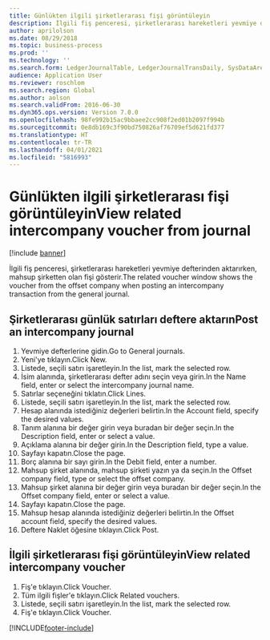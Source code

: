 ```yaml
---
title: Günlükten ilgili şirketlerarası fişi görüntüleyin
description: İlgili fiş penceresi, şirketlerarası hareketleri yevmiye defterinden aktarırken, mahsup şirketten olan fişi gösterir.
author: aprilolson
ms.date: 08/29/2018
ms.topic: business-process
ms.prod: ''
ms.technology: ''
ms.search.form: LedgerJournalTable, LedgerJournalTransDaily, SysDataAreaSelectLookup, LedgerTransVoucher, LedgerTransRelatedVouchers
audience: Application User
ms.reviewer: roschlom
ms.search.region: Global
ms.author: aolson
ms.search.validFrom: 2016-06-30
ms.dyn365.ops.version: Version 7.0.0
ms.openlocfilehash: 98fe992b15ac9bbaee2cc908f2ed01b2097f994b
ms.sourcegitcommit: 0e8db169c3f90bd750826af76709ef5d621fd377
ms.translationtype: HT
ms.contentlocale: tr-TR
ms.lasthandoff: 04/01/2021
ms.locfileid: "5816993"
---
```

# <a name="view-related-intercompany-voucher-from-journal"></a><span data-ttu-id="f77f7-103">Günlükten ilgili şirketlerarası fişi görüntüleyin</span><span class="sxs-lookup"><span data-stu-id="f77f7-103">View related intercompany voucher from journal</span></span>

[!include [banner](../../includes/banner.md)]

<span data-ttu-id="f77f7-104">İlgili fiş penceresi, şirketlerarası hareketleri yevmiye defterinden aktarırken, mahsup şirketten olan fişi gösterir.</span><span class="sxs-lookup"><span data-stu-id="f77f7-104">The related voucher window shows the voucher from the offset company when posting an intercompany transaction from the general journal.</span></span>


## <a name="post-an-intercompany-journal"></a><span data-ttu-id="f77f7-105">Şirketlerarası günlük satırları deftere aktarın</span><span class="sxs-lookup"><span data-stu-id="f77f7-105">Post an intercompany journal</span></span>
1. <span data-ttu-id="f77f7-106">Yevmiye defterlerine gidin.</span><span class="sxs-lookup"><span data-stu-id="f77f7-106">Go to General journals.</span></span>
2. <span data-ttu-id="f77f7-107">Yeni'ye tıklayın.</span><span class="sxs-lookup"><span data-stu-id="f77f7-107">Click New.</span></span>
3. <span data-ttu-id="f77f7-108">Listede, seçili satırı işaretleyin.</span><span class="sxs-lookup"><span data-stu-id="f77f7-108">In the list, mark the selected row.</span></span>
4. <span data-ttu-id="f77f7-109">İsim alanında, şirketlerarası defter adını seçin veya girin.</span><span class="sxs-lookup"><span data-stu-id="f77f7-109">In the Name field, enter or select the intercompany journal name.</span></span>
5. <span data-ttu-id="f77f7-110">Satırlar seçeneğini tıklatın.</span><span class="sxs-lookup"><span data-stu-id="f77f7-110">Click Lines.</span></span>
6. <span data-ttu-id="f77f7-111">Listede, seçili satırı işaretleyin.</span><span class="sxs-lookup"><span data-stu-id="f77f7-111">In the list, mark the selected row.</span></span>
7. <span data-ttu-id="f77f7-112">Hesap alanında istediğiniz değerleri belirtin.</span><span class="sxs-lookup"><span data-stu-id="f77f7-112">In the Account field, specify the desired values.</span></span>
8. <span data-ttu-id="f77f7-113">Tanım alanına bir değer girin veya buradan bir değer seçin.</span><span class="sxs-lookup"><span data-stu-id="f77f7-113">In the Description field, enter or select a value.</span></span>
9. <span data-ttu-id="f77f7-114">Açıklama alanına bir değer girin.</span><span class="sxs-lookup"><span data-stu-id="f77f7-114">In the Description field, type a value.</span></span>
10. <span data-ttu-id="f77f7-115">Sayfayı kapatın.</span><span class="sxs-lookup"><span data-stu-id="f77f7-115">Close the page.</span></span>
11. <span data-ttu-id="f77f7-116">Borç alanına bir sayı girin.</span><span class="sxs-lookup"><span data-stu-id="f77f7-116">In the Debit field, enter a number.</span></span>
12. <span data-ttu-id="f77f7-117">Mahsup şirket alanında, mahsup şirketi yazın ya da seçin.</span><span class="sxs-lookup"><span data-stu-id="f77f7-117">In the Offset company field, type or select the offset company.</span></span>
13. <span data-ttu-id="f77f7-118">Mahsup şirket alanına bir değer girin veya buradan bir değer seçin.</span><span class="sxs-lookup"><span data-stu-id="f77f7-118">In the Offset company field, enter or select a value.</span></span>
14. <span data-ttu-id="f77f7-119">Sayfayı kapatın.</span><span class="sxs-lookup"><span data-stu-id="f77f7-119">Close the page.</span></span>
15. <span data-ttu-id="f77f7-120">Mahsup hesap alanında istediğiniz değerleri belirtin.</span><span class="sxs-lookup"><span data-stu-id="f77f7-120">In the Offset account field, specify the desired values.</span></span>
16. <span data-ttu-id="f77f7-121">Deftere Naklet öğesine tıklayın.</span><span class="sxs-lookup"><span data-stu-id="f77f7-121">Click Post.</span></span>

## <a name="view-related-intercompany-voucher"></a><span data-ttu-id="f77f7-122">İlgili şirketlerarası fişi görüntüleyin</span><span class="sxs-lookup"><span data-stu-id="f77f7-122">View related intercompany voucher</span></span>
1. <span data-ttu-id="f77f7-123">Fiş'e tıklayın.</span><span class="sxs-lookup"><span data-stu-id="f77f7-123">Click Voucher.</span></span>
2. <span data-ttu-id="f77f7-124">Tüm ilgili fişler'e tıklayın.</span><span class="sxs-lookup"><span data-stu-id="f77f7-124">Click Related vouchers.</span></span>
3. <span data-ttu-id="f77f7-125">Listede, seçili satırı işaretleyin.</span><span class="sxs-lookup"><span data-stu-id="f77f7-125">In the list, mark the selected row.</span></span>
4. <span data-ttu-id="f77f7-126">Fiş'e tıklayın.</span><span class="sxs-lookup"><span data-stu-id="f77f7-126">Click Voucher.</span></span>



[!INCLUDE[footer-include](../../../includes/footer-banner.md)]